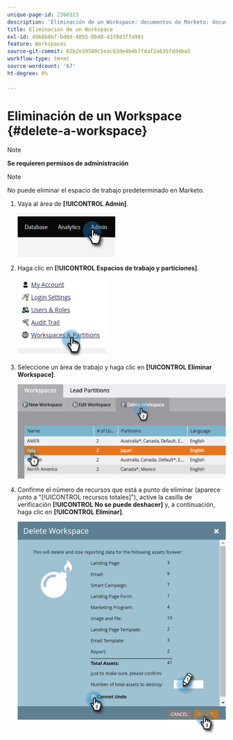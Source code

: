 ```yaml
---
unique-page-id: 2360313
description: 'Eliminación de un Workspace: documentos de Marketo: documentación del producto'
title: Eliminación de un Workspace
exl-id: 4968b8bf-bd0d-4055-8b48-43f8d3ffa991
feature: Workspaces
source-git-commit: 02b2e39580c5eac63de4b4b7fdaf2a835fdd4ba5
workflow-type: tm+mt
source-wordcount: '67'
ht-degree: 0%

---
```


# Eliminación de un Workspace {#delete-a-workspace}

>[!NOTE]
>
>**Se requieren permisos de administración**

>[!NOTE]
>
>No puede eliminar el espacio de trabajo predeterminado en Marketo.

1. Vaya al área de **[!UICONTROL Admin]**.

   ![](assets/delete-a-workspace-1.png)

1. Haga clic en **[!UICONTROL Espacios de trabajo y particiones]**.

   ![](assets/delete-a-workspace-2.png)

1. Seleccione un área de trabajo y haga clic en **[!UICONTROL Eliminar Workspace]**.

   ![](assets/delete-a-workspace-3.png)

1. Confirme el número de recursos que está a punto de eliminar (aparece junto a &quot;[!UICONTROL recursos totales]&quot;), active la casilla de verificación **[!UICONTROL No se puede deshacer]** y, a continuación, haga clic en **[!UICONTROL Eliminar]**.

   ![](assets/delete-a-workspace-4.png)
